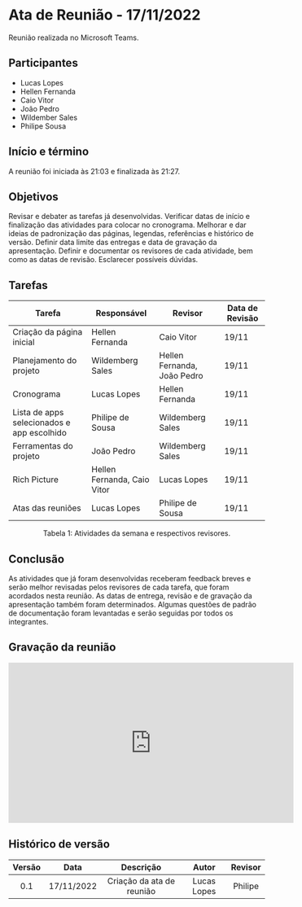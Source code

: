 # Ata de Reunião - 17/11/2022

Reunião realizada no Microsoft Teams.

## Participantes
- Lucas Lopes
- Hellen Fernanda
- Caio Vitor
- João Pedro
- Wildember Sales
- Philipe Sousa


## Início e término
A reunião foi iniciada às 21:03 e finalizada às 21:27.


## Objetivos
Revisar e debater as tarefas já desenvolvidas. Verificar datas de início e finalização das atividades para colocar no cronograma. Melhorar e dar ideias de padronização das páginas, legendas, referências e histórico de versão. Definir data limite das entregas e data de gravação da apresentação. Definir e documentar os revisores de cada atividade, bem como as datas de revisão. Esclarecer possíveis dúvidas.


## Tarefas
| Tarefa | Responsável | Revisor | Data de Revisão |
| ---- | ---- | ---- | ---- |
| Criação da página inicial | Hellen Fernanda | Caio Vitor | 19/11 |
| Planejamento do projeto |  Wildemberg Sales | Hellen Fernanda, João Pedro | 19/11 |
| Cronograma | Lucas Lopes | Hellen Fernanda | 19/11 |
| Lista de apps selecionados e app escolhido | Philipe de Sousa | Wildemberg Sales | 19/11 |
| Ferramentas do projeto | João Pedro | Wildemberg Sales | 19/11 |
| Rich Picture | Hellen Fernanda, Caio Vitor | Lucas Lopes | 19/11 |
| Atas das reuniões | Lucas Lopes | Philipe de Sousa | 19/11 |
<figcaption align="center">Tabela 1: Atividades da semana e respectivos revisores.</figcaption>


## Conclusão
As atividades que já foram desenvolvidas receberam feedback breves e serão melhor revisadas pelos revisores de cada tarefa, que foram acordados nesta reunião. As datas de entrega, revisão e de gravação da apresentação também foram determinados. Algumas questões de padrão de documentação foram levantadas e serão seguidas por todos os integrantes.

## Gravação da reunião
<iframe width="560" height="315" src="https://www.youtube.com/embed/Ma1ZltneZ28?start=3" title="YouTube video player" frameborder="0" allow="accelerometer; autoplay; clipboard-write; encrypted-media; gyroscope; picture-in-picture" allowfullscreen></iframe>

## Histórico de versão
| Versão | Data | Descrição | Autor | Revisor |
| :----: | :--: | :-------: | :---: | :-----: |
| 0.1 | 17/11/2022 | Criação da ata de reunião | Lucas Lopes | Philipe |
